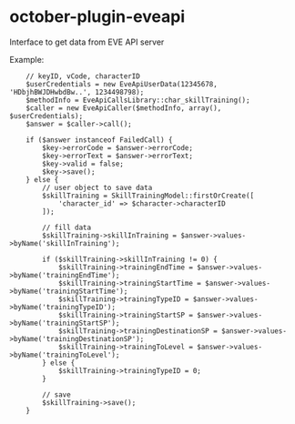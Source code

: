 # october-plugin-eveapi
Interface to get data from EVE API server

Example:

        // keyID, vCode, characterID
        $userCredentials = new EveApiUserData(12345678, 'HDbjhBWJDHwbdBw..', 1234498798);
        $methodInfo = EveApiCallsLibrary::char_skillTraining();
        $caller = new EveApiCaller($methodInfo, array(), $userCredentials);
        $answer = $caller->call();

        if ($answer instanceof FailedCall) {
            $key->errorCode = $answer->errorCode;
            $key->errorText = $answer->errorText;
            $key->valid = false;
            $key->save();
        } else {
            // user object to save data
            $skillTraining = SkillTrainingModel::firstOrCreate([
                'character_id' => $character->characterID
            ]);
            
            // fill data
            $skillTraining->skillInTraining = $answer->values->byName('skillInTraining');

            if ($skillTraining->skillInTraining != 0) {
                $skillTraining->trainingEndTime = $answer->values->byName('trainingEndTime');
                $skillTraining->trainingStartTime = $answer->values->byName('trainingStartTime');
                $skillTraining->trainingTypeID = $answer->values->byName('trainingTypeID');
                $skillTraining->trainingStartSP = $answer->values->byName('trainingStartSP');
                $skillTraining->trainingDestinationSP = $answer->values->byName('trainingDestinationSP');
                $skillTraining->trainingToLevel = $answer->values->byName('trainingToLevel');
            } else {
                $skillTraining->trainingTypeID = 0;
            }
            
            // save
            $skillTraining->save();
        }
